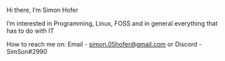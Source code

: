 Hi there, I’m Simon Hofer


I’m interested in Programming, Linux, FOSS and in general everything that has to do with IT


How to reach me on: Email - simon.05hofer@gmail.com or Discord - SimSon#2990
